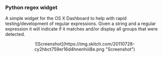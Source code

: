 ### Python regex widget

A simple widget for the OS X Dashboard to help with rapid testing/development of regular expressions.  Given a string and a regular expression it will indicate if it matches and/or display all groups that were detected.

<center>
![Screenshot](https://img.skitch.com/20110728-cy2hbct759er16d4hnenhiii8e.png "Screenshot")
